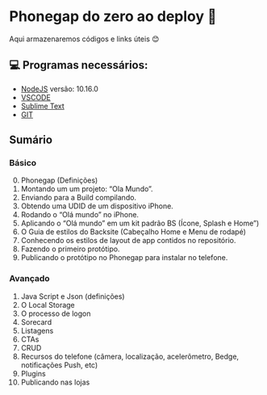 # Phonegap do zero ao deploy 🚀
Aqui armazenaremos códigos e links úteis 😊

## 💻 Programas necessários:
* [NodeJS](https://nodejs.org/en/) versão: 10.16.0
* [VSCODE](https://code.visualstudio.com/)
* [Sublime Text](https://www.sublimetext.com/3)
* [GIT](https://git-scm.com/downloads)


## Sumário
### Básico
0) Phonegap (Definições)
1) Montando um um projeto: “Ola Mundo”.
2) Enviando para a Build compilando.
3) Obtendo uma UDID de um dispositivo iPhone.
4) Rodando o “Olá mundo” no iPhone.
5) Aplicando o “Olá mundo” em um kit padrão BS (Ícone, Splash e Home”)
6) O Guia de estilos do Backsite (Cabeçalho Home e Menu de rodapé)
7) Conhecendo os estilos de layout de app contidos no repositório.
9) Fazendo o primeiro protótipo.
10) Publicando o protótipo no Phonegap para instalar no telefone.

### Avançado
1) Java Script e Json (definições)
2) O Local Storage
3) O processo de logon
4) Sorecard
5) Listagens 
6) CTAs
7) CRUD
8) Recursos do telefone (câmera, localização, acelerômetro, Bedge,  notificações Push, etc)
9) Plugins
10) Publicando nas lojas
